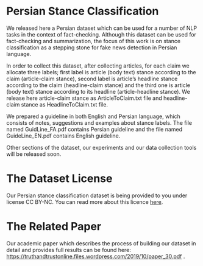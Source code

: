 # Persian Stance Classification

We released here a Persian dataset which can be used for a number of NLP tasks in the context of fact-checking. Although this dataset can be used for fact-checking and summarization, the focus of this work is on stance classification as a stepping stone for fake news detection in Persian language.

In order to collect this dataset, after collecting articles, for each claim we allocate three labels; first label is article (body text) stance according to the claim (article-claim stance), second label is article’s headline stance according to the claim (headline-claim stance) and the third one is article (body text) stance according to its headline (article-headline stance). We release here article-claim stance as ArticleToClaim.txt file and headline-claim stance as HeadlineToClaim.txt file.

We prepared a guideline in both English and Persian language, which consists of notes, suggestions and examples about stance labels. The file named GuidLine_FA.pdf contains Persian guideline and the file named GuideLine_EN.pdf contains English guideline. 

Other sections of the dataset, our experiments and our data collection tools will be released soon.

# The Dataset License 

Our Persian stance classification dataset is being provided to you under license CC BY-NC. You can read more about this licence [here](https://creativecommons.org/licenses/by-nc/4.0).

# The Related Paper

Our academic paper which describes the process of building our dataset in detail and provides full results can be found here: https://truthandtrustonline.files.wordpress.com/2019/10/paper_30.pdf .
